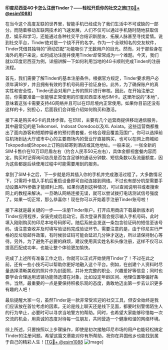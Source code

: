 **印度尼西亚4G卡怎么注册Tinder？——轻松开启你的社交之旅[[TG💪+ @esim1088](https://t.me/s/esim1088)]**

在当今这个高度互联的世界里，智能手机已经成为了我们生活中不可或缺的一部分。而随着移动互联网技术的飞速发展，人们不仅可以通过手机随时随地获取信息、娱乐和学习，还能通过各种社交平台结识新朋友、拓展人脉甚至寻找爱情。说到社交平台，Tinder绝对是一个绕不开的名字。作为一个全球知名的交友软件，Tinder凭借其独特的“滑动匹配”功能吸引了无数用户的目光。然而，对于那些身在海外的用户来说，如何成功注册并使用Tinder却常常成为一个难题。今天，我们就以印度尼西亚为例，详细讲解一下如何利用当地的4G卡顺利完成Tinder的注册流程。

首先，我们需要了解Tinder的基本注册条件。根据官方规定，Tinder要求用户必须年满18岁，并且拥有有效的手机号码用于验证身份。此外，为了确保账户的真实性和安全性，Tinder还会对用户上传的照片进行审核。因此，在开始注册之前，你需要准备一张能够正常使用的印度尼西亚本地SIM卡。这里所说的“本地”，意味着这张卡需要支持4G网络并且可以在印尼境内正常使用。如果你目前还没有这样的卡，别担心，后面我们会详细介绍如何购买和激活。

接下来是购买4G卡的具体步骤。在印尼，主要有几个运营商提供移动通信服务，其中最常见的是Telkomsel、Indosat Ooredoo以及XL Axiata。这些运营商都推出了面向游客和短期停留者的预付费套餐，价格合理且覆盖范围广。你可以选择前往机场到达大厅或市中心的主要商场内的营业厅直接购买，也可以在网上商城如Tokopedia或Shopee上订购后邮寄到酒店或其他地址。一般来说，一张全新的SIM卡售价在10万印尼盾左右（约合人民币50元左右），具体金额视套餐内容而定。购买时记得询问店员是否包含足够的通话分钟数、短信条数以及流量额度，因为这些都是后续使用过程中可能需要用到的服务。

拿到了SIM卡之后，下一步就是将其插入你的手机并完成激活过程了。大多数情况下，只需将卡插入手机后重启设备即可自动连接到网络。不过也有部分机型需要手动设置APN参数才能顺利上网。如果你遇到这种情况，可以查阅说明书或者搜索网上的教程来解决。一旦确认网络连接无误，就可以尝试拨打电话测试信号强度了。如果一切正常，那么恭喜你！现在你可以开始着手注册Tinder账号啦！

接下来就是最关键的一步——注册Tinder账户。打开应用商店下载最新版本的Tinder应用程序，安装完成后启动它。首次登录界面会提示输入手机号码，此时填入刚刚购买的印尼本地号码即可。随后系统会发送一条包含验证码的短信至该号码，请注意查收并及时填写验证码完成验证环节。需要注意的是，由于印尼实行严格的反垃圾邮件政策，有时候验证码可能会延迟几分钟才送达，所以请保持耐心等待。另外，为了避免不必要的麻烦，建议使用真实姓名和头像注册，这样不仅可以提高匹配成功率，也能让整个体验更加愉快。

完成了上述所有准备工作之后，你就可以正式开始使用Tinder了！不过在此之前，还有一些小技巧可以帮助你更好地融入这个平台。例如，在创建个人资料时尽量选择清晰美观的照片作为封面照，并补充完整的职业、兴趣爱好等信息；同时也要学会合理运用滤镜功能筛选潜在对象，比如设定年龄区间、地理位置等偏好条件。当然，最重要的一点是要保持积极乐观的态度，勇敢地迈出第一步去认识更多有趣的人吧！

最后提醒大家一句，虽然Tinder是一款非常受欢迎的社交工具，但安全始终是我们应该放在首位考虑的因素。无论是线上聊天还是线下见面，都要时刻警惕陌生人的行为举止，必要时可以寻求当地警方的帮助。同时，也希望大家能够珍惜每一次交流的机会，用真诚的态度对待每一位朋友，共同营造一个健康和谐的网络环境。

综上所述，只要按照以上步骤操作，即使是初次接触印尼市场的用户也能轻松搞定Tinder的注册问题。希望这篇文章能对你有所帮助，祝你在异国他乡也能找到属于自己的精彩人生！[[TG💪+ @esim1088](https://t.me/s/esim1088) ![Image](https://i.postimg.cc/4NQfJmqS/Snipaste-2025-05-13-00-14-12.png)]